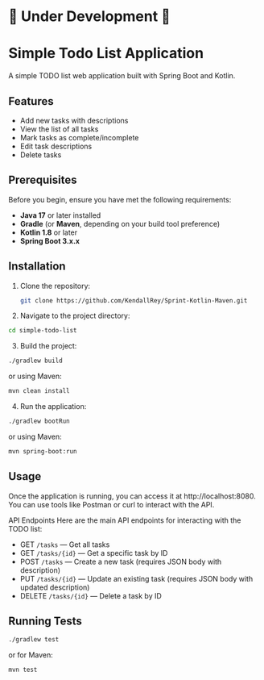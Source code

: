 # 🔧 Under Development 🔨

# Simple Todo List Application

A simple TODO list web application built with Spring Boot and Kotlin.

## Features

- Add new tasks with descriptions
- View the list of all tasks
- Mark tasks as complete/incomplete
- Edit task descriptions
- Delete tasks

## Prerequisites

Before you begin, ensure you have met the following requirements:

- **Java 17** or later installed
- **Gradle** (or **Maven**, depending on your build tool preference)
- **Kotlin 1.8** or later
- **Spring Boot 3.x.x**

## Installation

1. Clone the repository:

   ```bash
   git clone https://github.com/KendallRey/Sprint-Kotlin-Maven.git
   ```

2. Navigate to the project directory:

  ```bash
  cd simple-todo-list
  ```

3. Build the project:

  ```bash
  ./gradlew build
  ```
  or using Maven:
  ```bash
  mvn clean install
  ```

4. Run the application:

  ```bash
  ./gradlew bootRun
  ```
  or using Maven:
  ```bash
  mvn spring-boot:run
  ```

## Usage
Once the application is running, you can access it at http://localhost:8080. You can use tools like Postman or curl to interact with the API.

API Endpoints
Here are the main API endpoints for interacting with the TODO list:

- GET `/tasks` — Get all tasks
- GET `/tasks/{id}` — Get a specific task by ID
- POST `/tasks` — Create a new task (requires JSON body with description)
- PUT `/tasks/{id}` — Update an existing task (requires JSON body with updated description)
- DELETE `/tasks/{id}` — Delete a task by ID

## Running Tests
```bash
./gradlew test
```
or for Maven:
```bash
mvn test
```